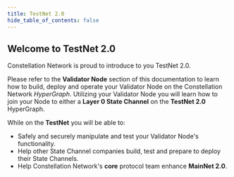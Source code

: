```yaml
---
title: TestNet 2.0
hide_table_of_contents: false
---
```


<head>
  <title>Introduction to TestNet 2.0</title>
  <meta
    name="TestNet 2.0"
    content="TestNet 2.0"
  />
</head>

## Welcome to TestNet 2.0

Constellation Network is proud to introduce to you TestNet 2.0.  

Please refer to the **Validator Node** section of this documentation to learn how to build, deploy and operate your
Validator Node on the Constellation Network *HyperGraph*.  Utilizing your Validator Node you will learn how to 
join your Node to either a **Layer 0 State Channel** on the **TestNet 2.0** HyperGraph.

While on the **TestNet** you will be able to:

- Safely and securely manipulate and test your Validator Node's 
functionality.
- Help other State Channel companies build, test and prepare to deploy their State Channels.
- Help Constellation Network's **core** protocol team enhance **MainNet 2.0**.